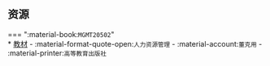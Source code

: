 ## 资源  
=== ":material-book:`MGMT20502`"  
    * [教材](http://api.cqu-openlib.cn/file?key=ihPfx2wna1xc) - :material-format-quote-open:`人力资源管理` - :material-account:`董克用` - :material-printer:`高等教育出版社`  